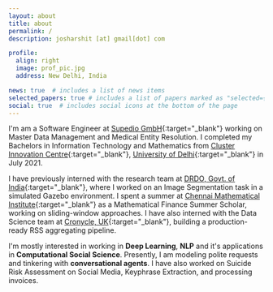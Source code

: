 ```yaml
---
layout: about
title: about
permalink: /
description: josharshit [at] gmail[dot] com

profile:
  align: right
  image: prof_pic.jpg
  address: New Delhi, India

news: true  # includes a list of news items
selected_papers: true # includes a list of papers marked as "selected={true}"
social: true  # includes social icons at the bottom of the page
---
```


I'm am a Software Engineer at [Supedio GmbH](https://supedio.com){:target="\_blank"} working on Master Data Management and Medical Entity Resolution. I completed my Bachelors in Information Technology and Mathematics from [Cluster Innovation Centre](https://ducic.ac.in){:target="\_blank"}, [University of Delhi](https://du.ac.in){:target="\_blank"} in July 2021.

I have previously interned with the research team at [DRDO, Govt. of India](https://www.drdo.gov.in/home){:target="\_blank"}, where I worked on an Image Segmentation task in a simulated Gazebo environment. I spent a summer at [Chennai Mathematical Institute](https://www.cmi.ac.in/){:target="\_blank"} as a Mathematical Finance Summer Scholar, working on sliding-window approaches. I have also interned with the Data Science team at [Cronycle, UK](https://cronycle.com){:target="\_blank"}, building a production-ready RSS aggregating pipeline.

I'm mostly interested in working in **Deep Learning**, **NLP** and it's applications in **Computational Social Science**. Presently, I am modeling polite requests and tinkering with **conversational agents**. I have also worked on Suicide Risk Assessment on Social Media, Keyphrase Extraction, and processing invoices.
